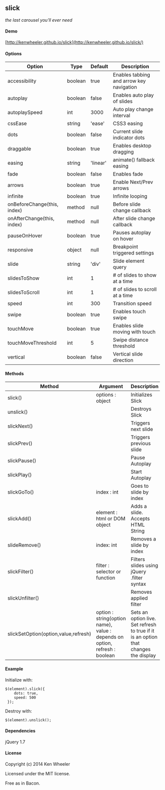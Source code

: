 slick
-------

[1]: <https://github.com/kenwheeler/slick>

_the last carousel you'll ever need_

#### Demo

[http://kenwheeler.github.io/slick](http://kenwheeler.github.io/slick/)

#### Options


Option | Type | Default | Description
------ | ---- | ------- | -----------
accessibility | boolean | true | Enables tabbing and arrow key navigation
autoplay | boolean | false | Enables auto play of slides
autoplaySpeed | int  | 3000 | Auto play change interval
cssEase | string |  'ease' | CSS3 easing
dots | boolean | false | Current slide indicator dots
draggable | boolean | true | Enables desktop dragging
easing | string |  'linear' | animate() fallback easing
fade | boolean | false | Enables fade
arrows | boolean | true | Enable Next/Prev arrows
infinite | boolean | true | Infinite looping
onBeforeChange(this, index) | method | null | Before slide change callback
onAfterChange(this, index) | method | null | After slide change callback
pauseOnHover | boolean | true | Pauses autoplay on hover
responsive | object | null | Breakpoint triggered settings
slide | string | 'div' | Slide element query
slidesToShow | int | 1 | # of slides to show at a time
slidesToScroll | int | 1 | # of slides to scroll at a time
speed | int | 300 | Transition speed
swipe | boolean | true | Enables touch swipe
touchMove | boolean | true | Enables slide moving with touch
touchMoveThreshold | int | 5 | Swipe distance threshold
vertical | boolean | false | Vertical slide direction

#### Methods

Method | Argument | Description
------ | -------- | -----------
slick() | options : object | Initializes Slick
unslick() |  | Destroys Slick
slickNext() |  |  Triggers next slide
slickPrev() | | Triggers previous slide
slickPause() | | Pause Autoplay
slickPlay() | | Start Autoplay
slickGoTo() | index : int | Goes to slide by index
slickAdd() | element : html or DOM object | Adds a slide. Accepts HTML String || Object
slideRemove() | index: int | Removes a slide by index
slickFilter() | filter : selector or function | Filters slides using jQuery .filter syntax
slickUnfilter() | | Removes applied filter
slickSetOption(option,value,refresh) | option : string(option name), value : depends on option, refresh : boolean | Sets an option live. Set refresh to true if it is an option that changes the display


#### Example

Initialize with:

```
$(element).slick({
    dots: true,
    speed: 500
 });
 ```

Destroy with:

```
$(element).unslick();
```

#### Dependencies

jQuery 1.7

#### License

Copyright (c) 2014 Ken Wheeler

Licensed under the MIT license.

Free as in Bacon.